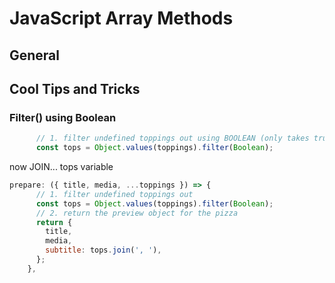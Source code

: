 # JavaScript Array Methods

## General

## Cool Tips and Tricks

### Filter() using Boolean

```javascript
      // 1. filter undefined toppings out using BOOLEAN (only takes truthy elements - in this case toppings is an Object so convert to array first)
      const tops = Object.values(toppings).filter(Boolean);
```

now JOIN... tops variable

```javascript
prepare: ({ title, media, ...toppings }) => {
      // 1. filter undefined toppings out
      const tops = Object.values(toppings).filter(Boolean);
      // 2. return the preview object for the pizza
      return {
        title,
        media,
        subtitle: tops.join(', '),
      };
    },
```